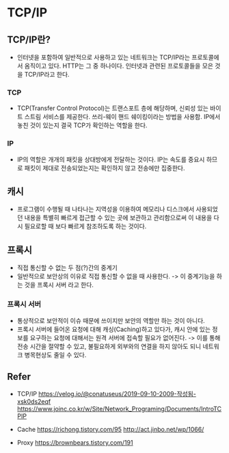 # TCP/IP

## TCP/IP란?
- 인터넷을 포함하여 일반적으로 사용하고 있는 네트워크는 TCP/IP라는 프로토콜에서 옴직이고 있다. HTTP는 그 중 하나이다. 인터넷과 관련된 프로토콜들을 모은 것을 TCP/IP라고 한다.

### TCP
- TCP(Transfer Control Protocol)는 트랜스포트 층에 해당하며, 신뢰성 있는 바이트 스트림 서비스를 제공한다. 쓰리-웨이 핸드 쉐이킹이라는 방법을 사용함. IP에서 놓친 것이 있는지 결국 TCP가 확인하는 역할을 한다.

### IP
- IP의 역할은 개개의 패킷을 상대방에게 전달하는 것이다. IP는 속도를 중요시 하므로 패킷이 제대로 전송되었는지는 확인하지 않고 전송에만 집중한다.

## 캐시
- 프로그램이 수행될 때 나타나는 지역성을 이용하여 메모리나 디스크에서 사용되었던 내용을 특별히 빠르게 접근할 수 있는 곳에 보관하고 관리함으로써 이 내용을 다시 필요로할 때 보다 빠르게 참조하도록 하는 것이다.

## 프록시
- 직접 통신할 수 없는 두 점(?)간의 중계기
- 일반적으로 보안상의 이유로 직접 통신할 수 없을 때 사용한다.
-> 이 중계기능을 하는 것을 프록시 서버 라고 한다.

### 프록시 서버
- 통상적으로 보안적이 이슈 때문에 쓰이지만 보안의 역할만 하는 것이 아니다.
- 프록시 서버에 들어온 요청에 대해 캐싱(Caching)하고 있다가, 캐시 안에 있는 정보를 요구하는 요청에 대해서는 원격 서버에 접속할 필요가 없어진다.
-> 이를 통해 전송 시간을 절약할 수 있고, 불필요하게 외부와의 연결을 하지 않아도 되니 네트워크 병목현상도 줄일 수 있다.

## Refer
- TCP/IP
https://velog.io/@conatuseus/2019-09-10-2009-작성됨-xsk0ds2eqf
https://www.joinc.co.kr/w/Site/Network_Programing/Documents/IntroTCPIP

- Cache
https://richong.tistory.com/95
http://act.jinbo.net/wp/1066/

- Proxy
https://brownbears.tistory.com/191
